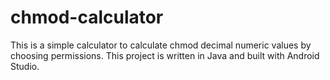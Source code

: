 # chmod-calculator
This is a simple calculator to calculate chmod decimal numeric values by choosing permissions. This project is written in Java and built with Android Studio.

